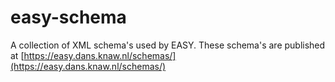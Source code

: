 easy-schema
============

A collection of XML schema's used by EASY. These schema's are published at 
[https://easy.dans.knaw.nl/schemas/](https://easy.dans.knaw.nl/schemas/)
